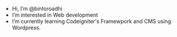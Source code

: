 - Hi, I’m @bintoroadhi
- I’m interested in Web development
- I’m currently learning Codeigniter's Framewpork and CMS using Wordpress.

